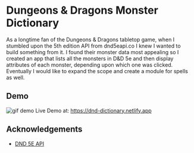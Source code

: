 # Dungeons & Dragons Monster Dictionary
As a longtime fan of the Dungeons & Dragons tabletop game, when I stumbled upon the 5th edition API from dnd5eapi.co I knew I wanted to build something from it. I found their monster data most appealing so I created an app that lists all the monsters in D&D 5e and then display attributes of each monster, depending upon which one was clicked. Eventually I would like to expand the scope and create a module for spells as well.


## Demo
![gif demo](https://tylerspeardev.netlify.app/img/portfolio/full/dnd.gif)
Live Demo at:
https://dnd-dictionary.netlify.app
## Acknowledgements
 - [DND 5E API](https://www.dnd5eapi.co/)



